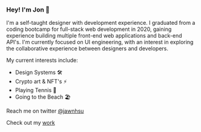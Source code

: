 ### Hey! I'm Jon 🦦

I'm a self-taught designer with development experience. I graduated from a coding bootcamp for full-stack web development in 2020, gaining experience building multiple front-end web applications and back-end API's. I'm currently focused on UI engineering, with an interest in exploring the collaborative experience between designers and developers.

My current interests include:

- Design Systems 🛠
- Crypto art & NFT's ⚡️
- Playing Tennis 🎾
- Going to the Beach 🏖

Reach me on twitter [@jawnhsu](https://twitter.com/jawnhsu)

Check out my [work](https://jush.xyz/work)

<!--
**jonush/jonush** is a ✨ _special_ ✨ repository because its `README.md` (this file) appears on your GitHub profile.

Here are some ideas to get you started:

- 🔭 I’m currently working on ...
- 🌱 I’m currently learning ...
- 👯 I’m looking to collaborate on ...
- 🤔 I’m looking for help with ...
- 💬 Ask me about ...
- 📫 How to reach me: ...
- 😄 Pronouns: ...
- ⚡ Fun fact: ...
-->
